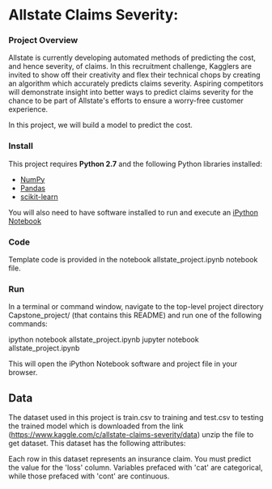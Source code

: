 #
# Allstate Claims Severity:

### **Project Overview**

Allstate is currently developing automated methods of predicting the cost, and hence severity, of claims. In this recruitment challenge, Kagglers are invited to show off their creativity and flex their technical chops by creating an algorithm which accurately predicts claims severity. Aspiring competitors will demonstrate insight into better ways to predict claims severity for the chance to be part of Allstate&#39;s efforts to ensure a worry-free customer experience.

In this project, we will build a model to predict the cost.

### **Install**

This project requires  **Python 2.7**  and the following Python libraries installed:

- [NumPy](http://www.numpy.org/)
- [Pandas](http://pandas.pydata.org/)
- [scikit-learn](http://scikit-learn.org/stable/)

You will also need to have software installed to run and execute an [iPython Notebook](http://ipython.org/notebook.html)

### **Code**

Template code is provided in the notebook allstate\_project.ipynb notebook file.

### **Run**

In a terminal or command window, navigate to the top-level project directory Capstone\_project/ (that contains this README) and run one of the following commands:

ipython notebook allstate\_project.ipynb
jupyter notebook allstate\_project.ipynb

This will open the iPython Notebook software and project file in your browser.

## **Data**

The dataset used in this project is train.csv to training and test.csv to testing the trained model which is downloaded from the link (https://www.kaggle.com/c/allstate-claims-severity/data) unzip the file to get dataset. This dataset has the following attributes:

Each row in this dataset represents an insurance claim. You must predict the value for the &#39;loss&#39; column. Variables prefaced with &#39;cat&#39; are categorical, while those prefaced with &#39;cont&#39; are continuous.